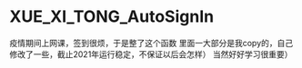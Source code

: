 # XUE_XI_TONG_AutoSignIn
疫情期间上网课，签到很烦，于是整了这个函数
里面一大部分是我copy的，自己修改了一些，截止2021年运行稳定，不保证以后会怎样）
当然好好学习很重要）

